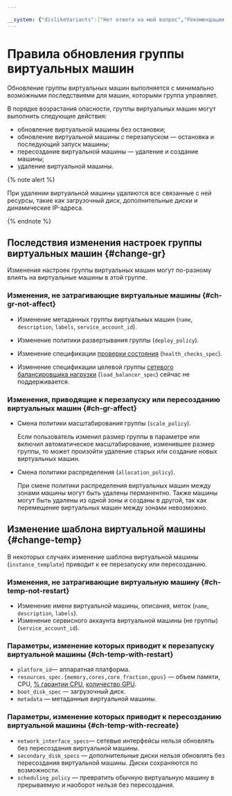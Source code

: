 ```yaml
---

__system: {"dislikeVariants":["Нет ответа на мой вопрос","Рекомендации не помогли","Содержание не соответствует заголовку","Другое"]}
---
```

# Правила обновления группы виртуальных машин

Обновление группы виртуальных машин выполняется с минимально возможными последствиями для машин, которыми группа управляет.

В порядке возрастания опасности, группы виртуальных машин могут выполнить следующие действия:
* обновление виртуальной машины без остановки;
* обновление виртуальной машины с перезапуском — остановка и последующий запуск машины;
* пересоздание виртуальной машины — удаление и создание машины;
* удаление виртуальной машины.

{% note alert %}

При удалении виртуальной машины удаляются все связанные с ней ресурсы, такие как загрузочный диск, дополнительные диски и динамические IP-адреса.

{% endnote %}

## Последствия изменения настроек группы виртуальных машин {#change-gr}

Изменения настроек группы виртуальных машин могут по-разному влиять на виртуальные машины в этой группе.

### Изменения, не затрагивающие виртуальные машины {#ch-gr-not-affect}

* Изменение метаданных группы виртуальных машин (`name`, `description`, `labels`, `service_account_id`).

* Изменение политики развертывания группы (`deploy_policy`).

* Изменение спецификации [проверки состояния](../../../operations/instance-groups/enable-autohealing.md) (`health_checks_spec`).

* Изменение спецификации целевой группы [сетевого балансировщика нагрузки](../../../../network-load-balancer/concepts/index.md) (`load_balancer_spec`) сейчас не поддерживается.

### Изменения, приводящие к перезапуску или пересозданию виртуальных машин {#ch-gr-affect}

* Смена политики масштабирования группы (`scale_policy`).

  Если пользователь изменил размер группы в параметре или включил автоматическое масштабирование, изменившее размер группы, то может произойти удаление старых или создание новых виртуальных машин.

* Смена политики распределения (`allocation_policy`).

  При смене политики распределения виртуальных машин между зонами машины могут быть удалены перманентно. Также машины могут быть удалены из одной зоны и созданы в другой, так как перемещение виртуальных машин между зонами невозможно.

## Изменение шаблона виртуальной машины {#change-temp}

В некоторых случаях изменение шаблона виртуальной машины (`instance_template`) приводит к ее перезапуску или пересозданию.  

### Изменения, не затрагивающие виртуальную машину {#ch-temp-not-restart}

* Изменение имени виртуальной машины, описания, меток (`name`, `description`, `labels`).
* Изменение сервисного аккаунта виртуальной машины (не группы) (`service_account_id`).

### Параметры, изменение которых приводит к перезапуску виртуальной машины {#ch-temp-with-restart}

* `platform_id`— аппаратная платформа.
* `resources_spec.{memory,cores,core_fraction,gpus}` — объем памяти, CPU, [% гарантии CPU](../../performance-levels.md), [количество GPU](../../gpus.md). 
* `boot_disk_spec` — загрузочный диск.
* `metadata` — метаданные виртуальной машины.

### Параметры, изменение которых приводит к пересозданию виртуальной машины {#ch-temp-with-recreate}

* `network_interface_specs`— сетевые интерфейсы нельзя обновлять без пересоздания виртуальной машины.
* `secondary_disk_specs` — дополнительные диски нельзя обновлять без пересоздания виртуальной машины. Диски сохраняются по возможности.
* `scheduling_policy` — превратить обычную виртуальную машину в прерываемую и наоборот нельзя без пересоздания.
